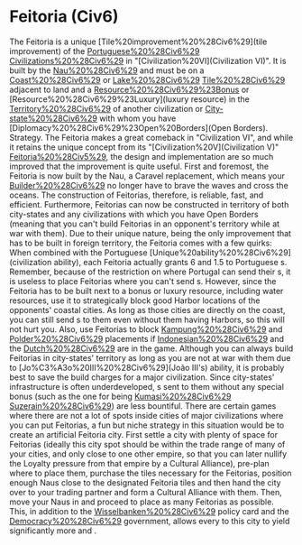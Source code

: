 # Feitoria (Civ6)

The Feitoria is a unique [Tile%20improvement%20%28Civ6%29](tile improvement) of the [Portuguese%20%28Civ6%29](Portuguese) [Civilizations%20%28Civ6%29](civilization) in "[Civilization%20VI](Civilization VI)". It is built by the [Nau%20%28Civ6%29](Nau) and must be on a [Coast%20%28Civ6%29](Coast) or [Lake%20%28Civ6%29](Lake) [Tile%20%28Civ6%29](tile) adjacent to land and a [Resource%20%28Civ6%29%23Bonus](bonus) or [Resource%20%28Civ6%29%23Luxury](luxury resource) in the [Territory%20%28Civ6%29](territory) of another civilization or [City-state%20%28Civ6%29](city-state) with whom you have [Diplomacy%20%28Civ6%29%23Open%20Borders](Open Borders).
Strategy.
The Feitoria makes a great comeback in "Civilization VI", and while it retains the unique concept from its "[Civilization%20V](Civilization V)" [Feitoria%20%28Civ5%29](counterpart), the design and implementation are so much improved that the improvement is quite useful.
First and foremost, the Feitoria is now built by the Nau, a Caravel replacement, which means your [Builder%20%28Civ6%29](Builders) no longer have to brave the waves and cross the oceans. The construction of Feitorias, therefore, is reliable, fast, and efficient. Furthermore, Feitorias can now be constructed in territory of both city-states and any civilizations with which you have Open Borders (meaning that you can't build Feitorias in an opponent's territory while at war with them). Due to their unique nature, being the only improvement that has to be built in foreign territory, the Feitoria comes with a few quirks:
When combined with the Portuguese [Unique%20ability%20%28Civ6%29](civilization ability), each Feitoria actually grants 6 and 1.5 to Portuguese s. Remember, because of the restriction on where Portugal can send their s, it is useless to place Feitorias where you can't send s. However, since the Feitoria has to be built next to a bonus or luxury resource, including water resources, use it to strategically block good Harbor locations of the opponents' coastal cities. As long as those cities are directly on the coast, you can still send s to them even without them having Harbors, so this will not hurt you. Also, use Feitorias to block [Kampung%20%28Civ6%29](Kampung) and [Polder%20%28Civ6%29](Polder) placements if [Indonesian%20%28Civ6%29](Indonesia) and the [Dutch%20%28Civ6%29](Netherlands) are in the game. Although you can always build Feitorias in city-states' territory as long as you are not at war with them due to [Jo%C3%A3o%20III%20%28Civ6%29](João III's) ability, it is probably best to save the build charges for a major civilization. Since city-states' infrastructure is often underdeveloped, s sent to them without any special bonus (such as the one for being [Kumasi%20%28Civ6%29](Kumasi's) [Suzerain%20%28Civ6%29](Suzerain)) are less bountiful.
There are certain games where there are not a lot of spots inside cities of major civilizations where you can put Feitorias, a fun but niche strategy in this situation would be to create an artificial Feitoria city. First settle a city with plenty of space for Feitorias (ideally this city spot should be within the trade range of many of your cities, and only close to one other empire, so that you can later nullify the Loyalty pressure from that empire by a Cultural Alliance), pre-plan where to place them, purchase the tiles necessary for the Feitorias, position enough Naus close to the designated Feitoria tiles and then hand the city over to your trading partner and form a Cultural Alliance with them. Then, move your Naus in and proceed to place as many Feitorias as possible. This, in addition to the [Wisselbanken%20%28Civ6%29](Wisselbanken) policy card and the [Democracy%20%28Civ6%29](Democracy) government, allows every to this city to yield significantly more and .